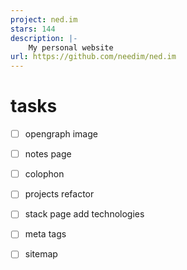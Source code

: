 ```yaml
---
project: ned.im
stars: 144
description: |-
    My personal website
url: https://github.com/needim/ned.im
---
```


# tasks

- [ ] opengraph image
- [ ] notes page
- [ ] colophon
- [ ] projects refactor
- [ ] stack page add technologies
- [ ] meta tags
- [ ] sitemap

